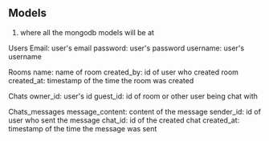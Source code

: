 ## Models
1. where all the mongodb models will be at

Users
	Email: user's email
	password: user's password
	username: user's username


Rooms
	name: name of room
	created_by: id of user who created room
	created_at: timestamp of the time the room was created

Chats
	owner_id: user's id
	guest_id: id of room or other user being chat with

Chats_messages
	message_content: content of the message
	sender_id: id of user who sent the message
	chat_id: id of the created chat
	created_at: timestamp of the time the message was sent
